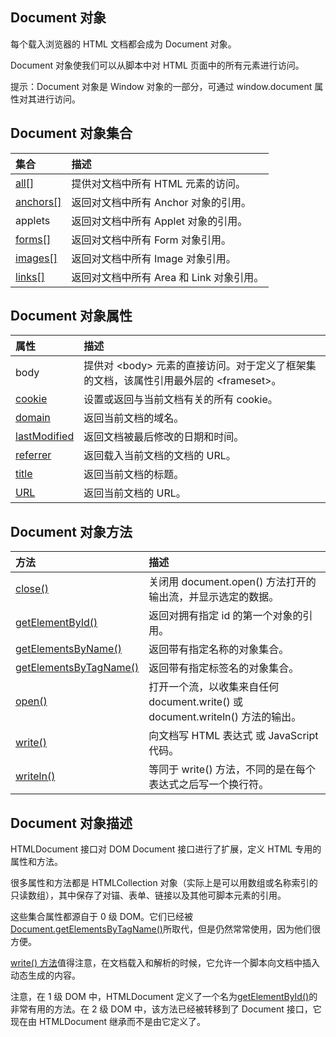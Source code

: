 ## Document 对象

每个载入浏览器的 HTML 文档都会成为 Document 对象。

Document 对象使我们可以从脚本中对 HTML 页面中的所有元素进行访问。

提示：Document 对象是 Window 对象的一部分，可通过 window.document 属性对其进行访问。

## Document 对象集合

| 集合 | 描述 |
| :--- | :--- |
| [all\[\]](http://www.w3school.com.cn/jsref/coll_doc_all.asp) | 提供对文档中所有 HTML 元素的访问。 |
| [anchors\[\]](http://www.w3school.com.cn/jsref/coll_doc_anchors.asp) | 返回对文档中所有 Anchor 对象的引用。 |
| applets | 返回对文档中所有 Applet 对象的引用。 |
| [forms\[\]](http://www.w3school.com.cn/jsref/coll_doc_forms.asp) | 返回对文档中所有 Form 对象引用。 |
| [images\[\]](http://www.w3school.com.cn/jsref/coll_doc_images.asp) | 返回对文档中所有 Image 对象引用。 |
| [links\[\]](http://www.w3school.com.cn/jsref/coll_doc_links.asp) | 返回对文档中所有 Area 和 Link 对象引用。 |

## Document 对象属性

| 属性 | 描述 |
| :--- | :--- |
| body | 提供对 &lt;body&gt; 元素的直接访问。对于定义了框架集的文档，该属性引用最外层的 &lt;frameset&gt;。 |
| [cookie](http://www.w3school.com.cn/jsref/prop_doc_cookie.asp) | 设置或返回与当前文档有关的所有 cookie。 |
| [domain](http://www.w3school.com.cn/jsref/prop_doc_domain.asp) | 返回当前文档的域名。 |
| [lastModified](http://www.w3school.com.cn/jsref/prop_doc_lastmodified.asp) | 返回文档被最后修改的日期和时间。 |
| [referrer](http://www.w3school.com.cn/jsref/prop_doc_referrer.asp) | 返回载入当前文档的文档的 URL。 |
| [title](http://www.w3school.com.cn/jsref/prop_doc_title.asp) | 返回当前文档的标题。 |
| [URL](http://www.w3school.com.cn/jsref/prop_doc_url.asp) | 返回当前文档的 URL。 |

## Document 对象方法

| 方法 | 描述 |
| :--- | :--- |
| [close\(\)](http://www.w3school.com.cn/jsref/met_doc_close.asp) | 关闭用 document.open\(\) 方法打开的输出流，并显示选定的数据。 |
| [getElementById\(\)](http://www.w3school.com.cn/jsref/met_doc_getelementbyid.asp) | 返回对拥有指定 id 的第一个对象的引用。 |
| [getElementsByName\(\)](http://www.w3school.com.cn/jsref/met_doc_getelementsbyname.asp) | 返回带有指定名称的对象集合。 |
| [getElementsByTagName\(\)](http://www.w3school.com.cn/jsref/met_doc_getelementsbytagname.asp) | 返回带有指定标签名的对象集合。 |
| [open\(\)](http://www.w3school.com.cn/jsref/met_doc_open.asp) | 打开一个流，以收集来自任何 document.write\(\) 或 document.writeln\(\) 方法的输出。 |
| [write\(\)](http://www.w3school.com.cn/jsref/met_doc_write.asp) | 向文档写 HTML 表达式 或 JavaScript 代码。 |
| [writeln\(\)](http://www.w3school.com.cn/jsref/met_doc_writeln.asp) | 等同于 write\(\) 方法，不同的是在每个表达式之后写一个换行符。 |

## Document 对象描述

  
HTMLDocument 接口对 DOM Document 接口进行了扩展，定义 HTML 专用的属性和方法。

很多属性和方法都是 HTMLCollection 对象（实际上是可以用数组或名称索引的只读数组），其中保存了对锚、表单、链接以及其他可脚本元素的引用。

这些集合属性都源自于 0 级 DOM。它们已经被[Document.getElementsByTagName\(\)](http://www.w3school.com.cn/jsref/met_doc_getelementsbytagname.asp)所取代，但是仍然常常使用，因为他们很方便。

[write\(\) 方法](http://www.w3school.com.cn/jsref/met_doc_write.asp)值得注意，在文档载入和解析的时候，它允许一个脚本向文档中插入动态生成的内容。

注意，在 1 级 DOM 中，HTMLDocument 定义了一个名为[getElementById\(\)](http://www.w3school.com.cn/jsref/met_doc_getelementbyid.asp)的非常有用的方法。在 2 级 DOM 中，该方法已经被转移到了 Document 接口，它现在由 HTMLDocument 继承而不是由它定义了。

